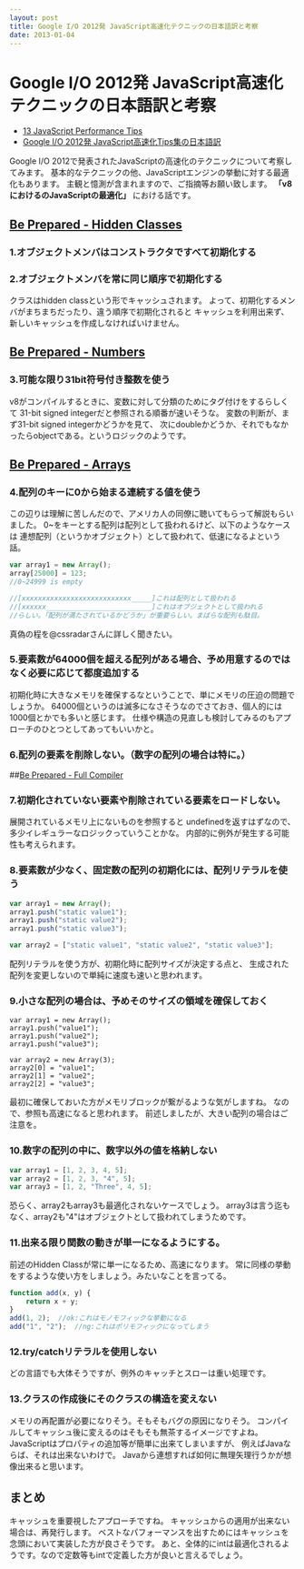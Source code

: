 ```yaml
---
layout: post
title: Google I/O 2012発 JavaScript高速化テクニックの日本語訳と考察
date: 2013-01-04
---
```


# Google I/O 2012発 JavaScript高速化テクニックの日本語訳と考察

+ [13 JavaScript Performance Tips](http://www.jonefox.com/blog/2012/07/10/13-javascript-performance-tips/)
+ [Google I/O 2012発 JavaScript高速化Tips集の日本語訳](http://tech.a-listers.jp/2012/07/13/13-javascript-performance-tips/)

Google I/O 2012で発表されたJavaScriptの高速化のテクニックについて考察してみます。
基本的なテクニックの他、JavaScriptエンジンの挙動に対する最適化もあります。
主観と憶測が含まれますので、ご指摘等お願い致します。
**「v8におけるのJavaScriptの最適化」** における話です。

## [Be Prepared - Hidden Classes](http://www.youtube.com/watch?v=UJPdhx5zTaw&t=10m30s)

### 1.オブジェクトメンバはコンストラクタですべて初期化する

### 2.オブジェクトメンバを常に同じ順序で初期化する

クラスはhidden classという形でキャッシュされます。
よって、初期化するメンバがまちまちだったり、違う順序で初期化されると
キャッシュを利用出来ず、新しいキャッシュを作成しなければいけません。

## [Be Prepared - Numbers](http://www.youtube.com/watch?v=UJPdhx5zTaw&t=15m30s)

### 3.可能な限り31bit符号付き整数を使う

v8がコンパイルするときに、変数に対して分類のためにタグ付けをするらしくて
31-bit signed integerだと参照される順番が速いそうな。
変数の判断が、まず31-bit signed integerかどうかを見て、
次にdoubleかどうか、それでもなかったらobjectである。というロジックのようです。

## [Be Prepared - Arrays](http://www.youtube.com/watch?v=UJPdhx5zTaw&t=17m25s)

### 4.配列のキーに0から始まる連続する値を使う

この辺りは理解に苦しんだので、アメリカ人の同僚に聴いてもらって解説もらいました。
0~をキーとする配列は配列として扱われるけど、以下のようなケースは
連想配列（というかオブジェクト）として扱われて、低速になるよという話。

```js
var array1 = new Array();
array[25000] = 123;
//0~24999 is empty

//[xxxxxxxxxxxxxxxxxxxxxxxxxxx_____]これは配列として扱われる
//[xxxxxx__________________________]これはオブジェクトとして扱われる
//らしい。「配列が満たされているかどうか」が重要らしい。まばらな配列も駄目。
```

真偽の程を@cssradarさんに詳しく聞きたい。

### 5.要素数が64000個を超える配列がある場合、予め用意するのではなく必要に応じて都度追加する

初期化時に大きなメモリを確保するなということで、単にメモリの圧迫の問題でしょうか。
64000個というのは滅多になさそうなのでさておき、個人的には1000個とかでも多いと感じます。
仕様や構造の見直しも検討してみるのもアプローチのひとつとしてあってもいいかと。

### 6.配列の要素を削除しない。（数字の配列の場合は特に。）

##[Be Prepared - Full Compiler](http://www.youtube.com/watch?v=UJPdhx5zTaw&t=26m35s)

### 7.初期化されていない要素や削除されている要素をロードしない。

展開されているメモリ上にないものを参照すると
undefinedを返すはずなので、多少イレギュラーなロジックっていうことかな。
内部的に例外が発生する可能性も考えられます。

### 8.要素数が少なく、固定数の配列の初期化には、配列リテラルを使う

```js
var array1 = new Array();
array1.push("static value1");
array1.push("static value2");
array1.push("static value3");

var array2 = ["static value1", "static value2", "static value3"];
```

配列リテラルを使う方が、初期化時に配列サイズが決定する点と、
生成された配列を変更しないので単純に速度も速いと思われます。

### 9.小さな配列の場合は、予めそのサイズの領域を確保しておく

```
var array1 = new Array();
array1.push("value1");
array1.push("value2");
array1.push("value3");

var array2 = new Array(3);
array2[0] = "value1";
array2[1] = "value2";
array2[2] = "value3";
```

最初に確保しておいた方がメモリブロックが繋がるような気がしますね。
なので、参照も高速になると思われます。
前述しましたが、大きい配列の場合はご注意を。

### 10.数字の配列の中に、数字以外の値を格納しない

```js
var array1 = [1, 2, 3, 4, 5];
var array2 = [1, 2, 3, "4", 5];
var array3 = [1, 2, "Three", 4, 5];
```

恐らく、array2もarray3も最適化されないケースでしょう。
array3は言う迄もなく、array2も"4"はオブジェクトとして扱われてしまうためです。

### 11.出来る限り関数の動きが単一になるようにする。

前述のHidden Classが常に単一になるため、高速になります。
常に同様の挙動をするような使い方をしましょう。みたいなことを言ってる。

```js
function add(x, y) {
	return x + y;
}
add(1, 2);	//ok:これはモノモフィックな挙動になる
add("1", "2");	//ng:これはポリモフィックになってしまう
```

### 12.try/catchリテラルを使用しない

どの言語でも大体そうですが、例外のキャッチとスローは重い処理です。

### 13.クラスの作成後にそのクラスの構造を変えない

メモリの再配置が必要になりそう。そもそもバグの原因になりそう。
コンパイルしてキャッシュ後に変えるのはそもそも無茶するイメージですよね。
JavaScriptはプロパティの追加等が簡単に出来てしまいますが、
例えばJavaならば、それは出来ないわけで。
Javaから連想すれば如何に無理矢理行うかが想像出来ると思います。

## まとめ

キャッシュを重要視したアプローチですね。
キャッシュからの適用が出来ない場合は、再発行します。
ベストなパフォーマンスを出すためにはキャッシュを念頭において実装した方が良さそうです。
あと、全体的にintは最適化されるようです。なので定数等もintで定義した方が良いと言えるでしょう。